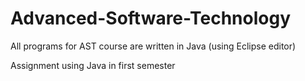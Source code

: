 # Advanced-Software-Technology
All programs for AST course are written in Java (using Eclipse editor)

Assignment using Java in first semester
